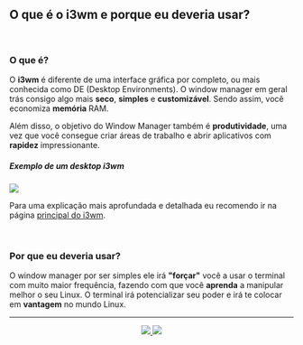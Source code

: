 <h2>O que é o i3wm e porque eu deveria usar?</h2>

<br>

<h3>O que é?</h3>

<p>O <b>i3wm</b> é diferente de uma interface gráfica por completo, ou mais conhecida como DE (Desktop Environments). O window manager em geral trás consigo algo mais <b>seco</b>, <b>simples</b> e <b>customizável</b>. Sendo assim, você economiza <b>memória</b> RAM.</p>

<p>Além disso, o objetivo do Window Manager também é <b>produtividade</b>, uma vez que você consegue criar áreas de trabalho e abrir aplicativos com <b>rapidez</b> impressionante.</p>

<h5>Exemplo de um desktop i3wm</h5>
<img src="https://user-images.githubusercontent.com/41551840/82153670-508cfc80-983f-11ea-930f-e96ea94dbeb7.jpg">

<p>Para uma explicação mais aprofundada e detalhada eu recomendo ir na página <a href="https://i3wm.org/">principal do i3wm</a>. </p>

<br>

<h3>Por que eu deveria usar?</h3>

<p>O window manager por ser simples ele irá <b>"forçar"</b> você a usar o terminal com muito maior frequência, fazendo com que você <b>aprenda</b> a manipular melhor o seu Linux. O terminal irá potencializar seu poder e irá te colocar em <b>vantagem</b> no mundo Linux.</p>

<hr>

<p align="center">
	<a href="../../README.md">
	  <img src="https://img.shields.io/badge/voltar-red?&style=for-the-badge"/>
	</a>
	<a href="1.2-Instalacao.md">
	  <img src="https://img.shields.io/badge/próximo-blue?&style=for-the-badge"/>
	</a>
</p>